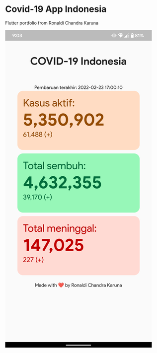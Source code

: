 # Covid-19 App Indonesia

Flutter portfolio from Ronaldi Chandra Karuna

![ronaldichandra](https://raw.githubusercontent.com/ronaldichandra/covid19-app/main/screenshot/ss1.png)
